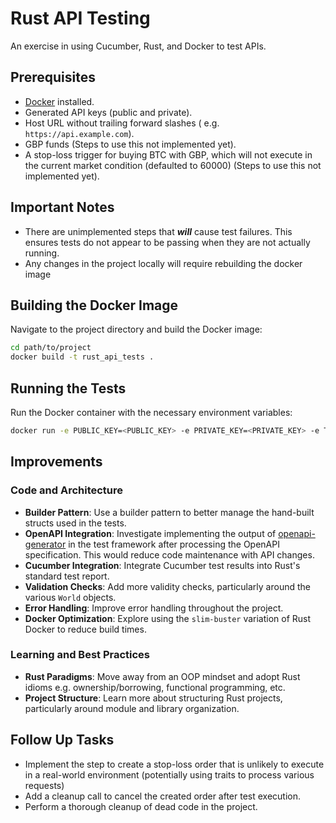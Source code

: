 # Rust API Testing

An exercise in using Cucumber, Rust, and Docker to test APIs.

## Prerequisites
- [Docker](https://docs.docker.com/get-docker/) installed.
- Generated API keys (public and private).
- Host URL without trailing forward slashes ( e.g. `https://api.example.com`).
- GBP funds (Steps to use this not implemented yet).
- A stop-loss trigger for buying BTC with GBP, which will not execute in the current market condition (defaulted to 60000) (Steps to use this not implemented yet).

## Important Notes
- There are unimplemented steps that ***will*** cause test failures. This ensures tests do not appear to be passing when they are not actually running.
- Any changes in the project locally will require rebuilding the docker image

## Building the Docker Image
Navigate to the project directory and build the Docker image:

```bash
cd path/to/project
docker build -t rust_api_tests .
```

## Running the Tests
Run the Docker container with the necessary environment variables:

```bash
docker run -e PUBLIC_KEY=<PUBLIC_KEY> -e PRIVATE_KEY=<PRIVATE_KEY> -e TRIGGER=<REASONABLE_STOP_LOSS_TRIGGER> -e API_HOST=<API_HOST> rust_api_tests
```

## Improvements
### Code and Architecture
- **Builder Pattern**: Use a builder pattern to better manage the hand-built structs used in the tests.
- **OpenAPI Integration**: Investigate implementing the output of [openapi-generator](https://openapi-generator.tech/docs/usage#generate) in the test framework after processing the OpenAPI specification. This would reduce code maintenance with API changes.
- **Cucumber Integration**: Integrate Cucumber test results into Rust's standard test report.
- **Validation Checks**: Add more validity checks, particularly around the various `World` objects.
- **Error Handling**: Improve error handling throughout the project.
- **Docker Optimization**: Explore using the `slim-buster` variation of Rust Docker to reduce build times.

### Learning and Best Practices
- **Rust Paradigms**: Move away from an OOP mindset and adopt Rust idioms e.g. ownership/borrowing, functional programming, etc.
- **Project Structure**: Learn more about structuring Rust projects, particularly around module and library organization.

## Follow Up Tasks
- Implement the step to create a stop-loss order that is unlikely to execute in a real-world environment (potentially using traits to process various requests)
- Add a cleanup call to cancel the created order after test execution.
- Perform a thorough cleanup of dead code in the project.
